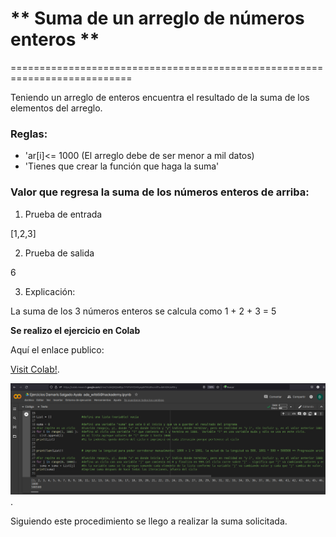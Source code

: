 #  ** Suma de un arreglo de números enteros **
===========================================================================

Teniendo un arreglo de enteros encuentra el resultado de la suma de los elementos del arreglo.

### Reglas:

- 'ar[i]<= 1000 (El arreglo debe de ser menor a mil datos) 
- 'Tienes que crear la función que haga la suma'


### Valor que regresa la suma de los números enteros de arriba:

1. Prueba de entrada

[1,2,3]

2. Prueba de salida

6

3. Explicación:  

La suma de los 3 números enteros se calcula como 1 + 2 + 3 = 5

**Se realizo el ejercicio en Colab**

Aquí el enlace publico: 

[Visit Colab!](https://colab.research.google.com/drive/1obkQKQIa8DyL7YVF54YZ34Xyep84TAIU#scrollTo=51_zDnUEVpWE).

![Esta es una imagen](IMAGEN/Colabsumaarray.png).

Siguiendo este procedimiento se llego a realizar la suma solicitada.